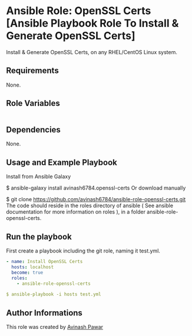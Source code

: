 # Ansible Role: OpenSSL Certs [Ansible Playbook Role To Install & Generate OpenSSL Certs]

Install & Generate OpenSSL Certs, on any RHEL/CentOS Linux system.

## Requirements

None.

## Role Variables
```yml


```

## Dependencies

None.

## Usage and Example Playbook

Install from Ansible Galaxy

$ ansible-galaxy install avinash6784.openssl-certs
Or download manually

$ git clone https://github.com/avinash6784/ansible-role-openssl-certs.git 
The code should reside in the roles directory of ansible ( See ansible documentation for more information on roles ), in a folder ansible-role-openssl-certs.

## Run the playbook

First create a playbook including the git role, naming it test.yml.
```yml
- name: Install OpenSSL Certs
  hosts: localhost
  become: true
  roles:
    - ansible-role-openssl-certs
    
$ ansible-playbook -i hosts test.yml
```

## Author Informations

This role was created by [Avinash Pawar](https://github.com/avinash6784/)
